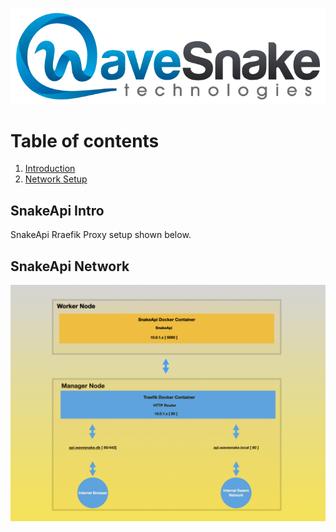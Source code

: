![SnakeApi Documentation](/Artifacts/wavesnake.png)

# Table of contents
1. [Introduction](#introduction)
2. [Network Setup](#network)

## SnakeApi Intro<a name="introduction"></a>
SnakeApi Rraefik Proxy setup shown below.

## SnakeApi Network<a name="network"></a>
![SnakeApi Network](/Artifacts/SnakeApi.jpeg)
